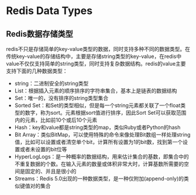 # Redis Data Types
## Redis数据存储类型
redis不只是存储简单的key-value类型的数据，同时支持多种不同的数据类型。在传统key-value的存储结构中，主要是存储string类型的key-value，在redis中
value不仅仅支持简单的string类型，同时支持复杂数据结构。redis的value主要支持下面的几种数据类型：  
- string：二进制安全的string类型
- List：根据插入元素的顺序排序的字符串集合，基本上是链表的数据结构
- Set：唯一的，没有排序的string类型集合
- Sorted Set：和Set的类型相似，但是每一个string元素都关联了一个float类型的数字，称为sort。元素根据sort值进行排序，因此Sort Set可以获取范围内的元素，比如前10个或后10个元素  
- Hash：key和value都是string类型的map，类似Ruby或者Python的hash
- Bit Array：类似BitMap，可以使用特殊的命令来像处理Bit数组一样处理string值，比如可以设置或者清空单个bit，计算所有设置为1的bit数，找到第一个设置或者未设置的bit位等
- HyperLogLogs：是一种概率的数据结构，用来估计集合的基数，即集合中的不重复数据的个数。在输入元素的数量或体积非常大时，计算基数所需要的空间是固定的、并且是很小的
- Streams：Redis 5.0出现的一种数据类型，是一种仅附加(append-only)的类似键值对的集合
